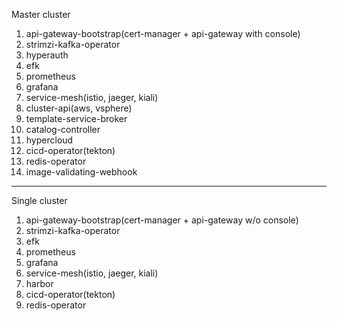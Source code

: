 Master cluster
1. api-gateway-bootstrap(cert-manager + api-gateway with console)
2. strimzi-kafka-operator
3. hyperauth
4. efk
5. prometheus
6. grafana
7. service-mesh(istio, jaeger, kiali)
8. cluster-api(aws, vsphere)
9. template-service-broker
10. catalog-controller
11. hypercloud
12. cicd-operator(tekton)
13. redis-operator
14. image-validating-webhook
---
Single cluster
1. api-gateway-bootstrap(cert-manager + api-gateway w/o console)
2. strimzi-kafka-operator
3. efk
4. prometheus
5. grafana
6. service-mesh(istio, jaeger, kiali)
7. harbor
8. cicd-operator(tekton)
9. redis-operator
